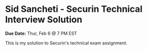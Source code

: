 # Sid Sancheti - Securin Technical Interview Solution

**Due Date:** Thur, Feb 6 @ 7 PM EST

This is my solution to Securin's technical exam assignment.
